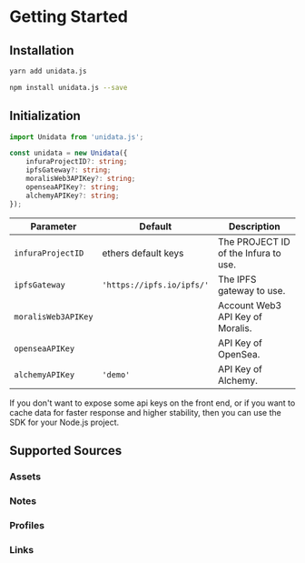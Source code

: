 # Getting Started

## Installation

<CodeGroup>
  <CodeGroupItem title="yarn" active>

```bash
yarn add unidata.js
```

  </CodeGroupItem>

  <CodeGroupItem title="npm">

```bash
npm install unidata.js --save
```

  </CodeGroupItem>
</CodeGroup>

## Initialization

```ts
import Unidata from 'unidata.js';

const unidata = new Unidata({
    infuraProjectID?: string;
    ipfsGateway?: string;
    moralisWeb3APIKey?: string;
    openseaAPIKey?: string;
    alchemyAPIKey?: string;
});
```

| Parameter           | Default                   | Description                          |
| ------------------- | ------------------------- | ------------------------------------ |
| `infuraProjectID`   | ethers default keys       | The PROJECT ID of the Infura to use. |
| `ipfsGateway`       | `'https://ipfs.io/ipfs/'` | The IPFS gateway to use.             |
| `moralisWeb3APIKey` |                           | Account Web3 API Key of Moralis.     |
| `openseaAPIKey`     |                           | API Key of OpenSea.                  |
| `alchemyAPIKey`     | `'demo'`                  | API Key of Alchemy.                  |

If you don't want to expose some api keys on the front end, or if you want to cache data for faster response and higher stability, then you can use the SDK for your Node.js project.

## Supported Sources

### Assets

<Logos type="Assets" />

### Notes

<Logos type="Notes" />

### Profiles

<Logos type="Profiles" />

### Links

<Logos type="Links" />
